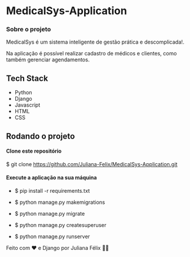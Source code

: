 # MedicalSys-Application

### Sobre o projeto

MedicalSys é um sistema inteligente de gestão prática e descomplicada!. 

Na aplicação é possível realizar cadastro de médicos e clientes, como também gerenciar agendamentos. 

## Tech Stack

* Python
* Django
* Javascript
* HTML 
* CSS

## Rodando o projeto 

#### Clone este repositório
$ git clone https://github.com/Juliana-Felix/MedicalSys-Application.git

#### Execute a aplicação na sua máquina
- $ pip install -r requirements.txt

- $ python manage.py makemigrations

- $ python manage.py migrate

- $ python manage.py createsuperuser

- $ python manage.py runserver


Feito com ❤️ e Django por Juliana Félix 👋🏽 

